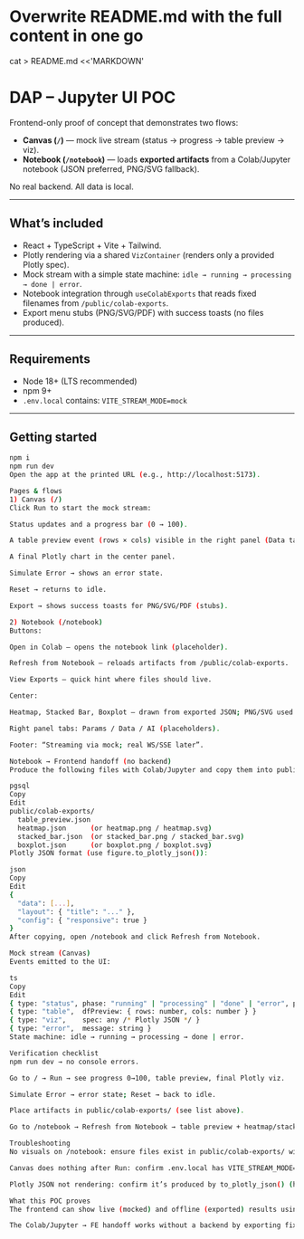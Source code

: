 # Overwrite README.md with the full content in one go

cat > README.md <<'MARKDOWN'

# DAP – Jupyter UI POC

Frontend-only proof of concept that demonstrates two flows:

- **Canvas (`/`)** — mock live stream (status → progress → table preview → viz).
- **Notebook (`/notebook`)** — loads **exported artifacts** from a Colab/Jupyter notebook (JSON preferred, PNG/SVG fallback).

No real backend. All data is local.

---

## What’s included

- React + TypeScript + Vite + Tailwind.
- Plotly rendering via a shared `VizContainer` (renders only a provided Plotly spec).
- Mock stream with a simple state machine: `idle → running → processing → done | error`.
- Notebook integration through `useColabExports` that reads fixed filenames from `/public/colab-exports`.
- Export menu stubs (PNG/SVG/PDF) with success toasts (no files produced).

---

## Requirements

- Node 18+ (LTS recommended)
- npm 9+
- `.env.local` contains: `VITE_STREAM_MODE=mock`

---

## Getting started

```bash
npm i
npm run dev
Open the app at the printed URL (e.g., http://localhost:5173).

Pages & flows
1) Canvas (/)
Click Run to start the mock stream:

Status updates and a progress bar (0 → 100).

A table preview event (rows × cols) visible in the right panel (Data tab).

A final Plotly chart in the center panel.

Simulate Error → shows an error state.

Reset → returns to idle.

Export → shows success toasts for PNG/SVG/PDF (stubs).

2) Notebook (/notebook)
Buttons:

Open in Colab — opens the notebook link (placeholder).

Refresh from Notebook — reloads artifacts from /public/colab-exports.

View Exports — quick hint where files should live.

Center:

Heatmap, Stacked Bar, Boxplot — drawn from exported JSON; PNG/SVG used as fallback.

Right panel tabs: Params / Data / AI (placeholders).

Footer: “Streaming via mock; real WS/SSE later”.

Notebook → Frontend handoff (no backend)
Produce the following files with Colab/Jupyter and copy them into public/colab-exports/ of this repo:

pgsql
Copy
Edit
public/colab-exports/
  table_preview.json
  heatmap.json      (or heatmap.png / heatmap.svg)
  stacked_bar.json  (or stacked_bar.png / stacked_bar.svg)
  boxplot.json      (or boxplot.png / boxplot.svg)
Plotly JSON format (use figure.to_plotly_json()):

json
Copy
Edit
{
  "data": [...],
  "layout": { "title": "..." },
  "config": { "responsive": true }
}
After copying, open /notebook and click Refresh from Notebook.

Mock stream (Canvas)
Events emitted to the UI:

ts
Copy
Edit
{ type: "status", phase: "running" | "processing" | "done" | "error", progress: number }
{ type: "table",  dfPreview: { rows: number, cols: number } }
{ type: "viz",    spec: any /* Plotly JSON */ }
{ type: "error",  message: string }
State machine: idle → running → processing → done | error.

Verification checklist
npm run dev → no console errors.

Go to / → Run → see progress 0→100, table preview, final Plotly viz.

Simulate Error → error state; Reset → back to idle.

Place artifacts in public/colab-exports/ (see list above).

Go to /notebook → Refresh from Notebook → table preview + heatmap/stacked bar/boxplot render (JSON preferred, PNG/SVG fallback).

Troubleshooting
No visuals on /notebook: ensure files exist in public/colab-exports/ with exact names.

Canvas does nothing after Run: confirm .env.local has VITE_STREAM_MODE=mock; check browser console.

Plotly JSON not rendering: confirm it’s produced by to_plotly_json() (has data, optional layout, optional config).

What this POC proves
The frontend can show live (mocked) and offline (exported) results using the same visualization container.

The Colab/Jupyter → FE handoff works without a backend by exporting fixed-name artifacts and refreshing the UI.

```
